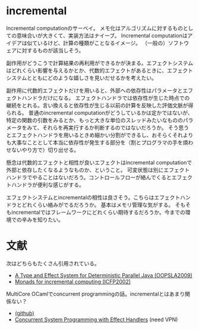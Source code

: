 # incremental

Incremental computationのサーベイ。
メモ化はアルゴリズムに対するものとしての意味合いが大きくて、実装方法はナイーブ。
Incremental computationはアイデアは似ているけど、計算の種類がことなるイメージ。
（一般の）ソフトウェアに対するものが該当しそう。

副作用がどうこうで計算結果の再利用ができるかが決まる。エフェクトシステムはどれくらい影響を与えるかとか、代数的エフェクトがあるときに、エフェクトシステムとともにどのような嬉しさを見いだせるかを考えたい。

副作用に代数的エフェクトだけを用いると、外部への依存性はパラメータとエフェクトハンドラだけになる。
エフェクトハンドラでは依存性が生じた時点での継続をとれる。言い換えると依存性が生じる以前の計算を反映した評価文脈が得られる。
普通のincremental computationがどうしているかは定かではないが、特定の関数の引数をみるとか、もっと大きな単位のスレッドみたいなもののパラメータをみて、それらを再実行するか判断するのではないだろうか。
そう思うとエフェクトハンドラを用いるときめ細かい分割ができるし、おそらくそれよりも大事なこととして本当に依存性が発生する部分を（割とプログラマの手を煩わせないやり方で）切り出せる。

懸念は代数的エフェクトと相性が良いエフェクトはincremental computationで外部と依存したくなるようなものか、ということ。
可変状態は別にエフェクトハンドラでやることはないだろう。コントロールフローが絡んでくるとエフェクトハンドラが便利な感じがする。

エフェクトシステムとincrementalの相性は良さそう。こちらはエフェクトハンドラとどれくらい絡みがでるだろうか。
基本はメモリ管理な気がする。
そもそもincrementalではフレームワークにどれくらい期待するだろうか。今までの環境での辛みを知りたい。

# 文献

次はどちらもたくさん引用されている。

- [A Type and Effect System for Deterministic Parallel Java (OOPSLA2009)](https://dl.acm.org/doi/abs/10.1145/1640089.1640097?casa_token=FJRQiTuakakAAAAA:9yPqcV7vMTU28fWrNR3hDK9X0qyrdUF3E9GcRmxqhO-ZIMnLXFEaEUDPQbtNeN2t6i48-J_sBNjhJPU)
- [Monads for incremental computing (ICFP2002)](https://dl.acm.org/doi/abs/10.1145/581478.581482)

MultiCore OCamlでconcurrent programmingの話。incrementalとはあまり関係ない？

- [(github)](https://github.com/ocamllabs/ocaml-effects-tutorial)
- [Concurrent System Programming with Effect Handlers](https://link.springer.com/chapter/10.1007/978-3-319-89719-6_6) (need VPN)


